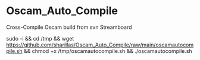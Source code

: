 # Oscam_Auto_Compile
Cross-Compile Oscam build from svn Streamboard

sudo -i && cd /tmp && wget https://github.com/sharillas/Oscam_Auto_Compile/raw/main/oscamautocompile.sh && chmod +x /tmp/oscamautocompile.sh && ./oscamautocompile.sh

